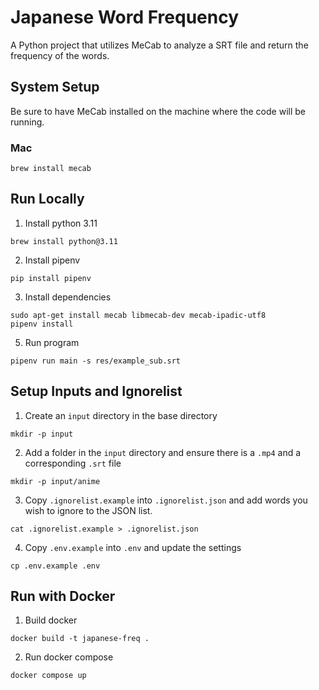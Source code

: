 # Japanese Word Frequency

A Python project that utilizes MeCab to analyze a SRT file and return the frequency of the words.

## System Setup

Be sure to have MeCab installed on the machine where the code will be running.

### Mac

```shell
brew install mecab
```

## Run Locally

1. Install python 3.11

```shell
brew install python@3.11
```

2. Install pipenv

```shell
pip install pipenv
```

3. Install dependencies

```shell
sudo apt-get install mecab libmecab-dev mecab-ipadic-utf8
pipenv install
```

5. Run program

```shell
pipenv run main -s res/example_sub.srt
```

## Setup Inputs and Ignorelist

1. Create an `input` directory in the base directory

```shell
mkdir -p input
```

2. Add a folder in the `input` directory and ensure there is a `.mp4` and a corresponding `.srt` file

```shell
mkdir -p input/anime
```

3. Copy `.ignorelist.example` into `.ignorelist.json` and add words you wish to ignore to the JSON list.

```shell
cat .ignorelist.example > .ignorelist.json
```

4. Copy `.env.example` into `.env` and update the settings

```shell
cp .env.example .env
```

## Run with Docker

1. Build docker

```shell
docker build -t japanese-freq .
```

2. Run docker compose

```shell
docker compose up
```
